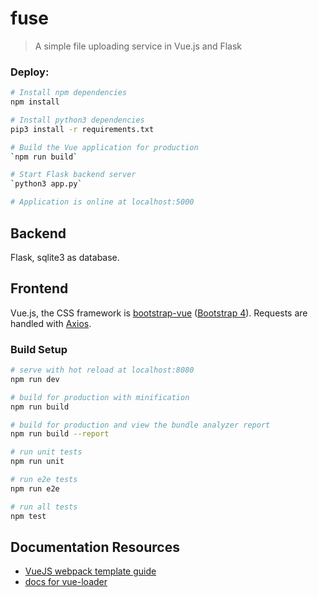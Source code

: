 # fuse

> A simple file uploading service in Vue.js and Flask


### Deploy:

```bash
# Install npm dependencies
npm install

# Install python3 dependencies
pip3 install -r requirements.txt

# Build the Vue application for production
`npm run build` 

# Start Flask backend server
`python3 app.py`

# Application is online at localhost:5000
```

## Backend

Flask, sqlite3 as database.

## Frontend

Vue.js, the CSS framework is [bootstrap-vue](https://github.com/bootstrap-vue/bootstrap-vue) ([Bootstrap 4](https://github.com/twbs/bootstrap)). Requests are handled with [Axios](https://github.com/axios/axios).

### Build Setup

``` bash
# serve with hot reload at localhost:8080
npm run dev

# build for production with minification
npm run build

# build for production and view the bundle analyzer report
npm run build --report

# run unit tests
npm run unit

# run e2e tests
npm run e2e

# run all tests
npm test
```


## Documentation Resources

- [VueJS webpack template guide](http://vuejs-templates.github.io/webpack/)
- [docs for vue-loader](http://vuejs.github.io/vue-loader)
